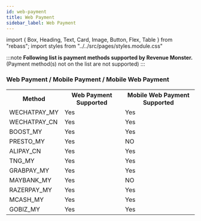 ```yaml
---
id: web-payment
title: Web Payment
sidebar_label: Web Payment
---
```


import { Box, Heading, Text, Card, Image, Button, Flex, Table } from "rebass";
import styles from "../../src/pages/styles.module.css"

:::note
**Following list is payment methods supported by Revenue Monster.**<br/>
(Payment method(s) not on the list are not supported)
:::

### Web Payment / Mobile Payment / Mobile Web Payment

<table style={{width:"60%"}}>
  <tr>
    <th style={{width:"20%"}}>Method</th>
    <th style={{width:"20%"}}>Web Payment Supported</th>
    <th style={{width:"20%"}}>Mobile Web Payment Supported</th>
  </tr>
  <tr>
    <td>WECHATPAY_MY</td>
   <td>
     <Card
        className={styles.supportCard}> Yes
        </Card>
    </td>
    <td>
     <Card
        className={styles.supportCard}> Yes
        </Card>
    </td>
  </tr>
  <tr>
    <td>WECHATPAY_CN</td>
    <td>
     <Card
        className={styles.supportCard}> Yes
        </Card>
    </td>
    <td>
     <Card
        className={styles.supportCard}> Yes
        </Card>
    </td>
  </tr>
   <tr>
    <td>BOOST_MY</td>
   <td>
     <Card
        className={styles.supportCard}> Yes
        </Card>
    </td>
   <td>
     <Card
        className={styles.supportCard}> Yes
        </Card>
    </td>
  </tr>
  <tr>
    <td>PRESTO_MY</td>
    <td>
     <Card
        className={styles.supportCard}> Yes
        </Card>
    </td>
    <td>
     <Card
        className={styles.noSupportCard}> NO
        </Card>
    </td>
  </tr>
  <tr>
    <td>ALIPAY_CN</td>
    <td>
     <Card
        className={styles.supportCard}> Yes
        </Card>
    </td>
    <td>
     <Card
        className={styles.supportCard}> Yes
        </Card>
    </td>
  </tr>
  <tr>
    <td>TNG_MY</td>
   <td>
     <Card
        className={styles.supportCard}> Yes
        </Card>
    </td>
   <td>
     <Card
        className={styles.supportCard}> Yes
        </Card>
    </td>
  </tr>
  <tr>
    <td>GRABPAY_MY</td>
    <td>
     <Card
        className={styles.supportCard}> Yes
        </Card>
    </td>
    <td>
     <Card
        className={styles.supportCard}> Yes
        </Card>
    </td>
  </tr>
  <tr>
    <td>MAYBANK_MY</td>
    <td>
     <Card
        className={styles.supportCard}> Yes
        </Card>
    </td>
    <td>
     <Card
        className={styles.noSupportCard}> NO
        </Card>
    </td>
  </tr>
  <tr>
    <td>RAZERPAY_MY</td>
    <td>
     <Card
        className={styles.supportCard}> Yes
        </Card>
    </td>
    <td>
     <Card
        className={styles.supportCard}> Yes
        </Card>
    </td>
  </tr>
  <tr>
    <td>MCASH_MY</td>
   <td>
     <Card
        className={styles.supportCard}> Yes
        </Card>
    </td>
   <td>
     <Card
        className={styles.supportCard}> Yes
        </Card>
    </td>
  </tr>
  <tr>
    <td>GOBIZ_MY</td>
    <td>
     <Card
        className={styles.supportCard}> Yes
        </Card>
    </td>
    <td>
     <Card
        className={styles.supportCard}> Yes
        </Card>
    </td>
  </tr>
</table>
